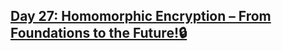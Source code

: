 ## [Day 27: Homomorphic Encryption – From Foundations to the Future!🔒](https://www.linkedin.com/pulse/day-27-homomorphic-encryption-from-foundations-future-uehpf/?trackingId=Eu1R4niNsM0AxGuy8vZYuQ%3D%3D)
